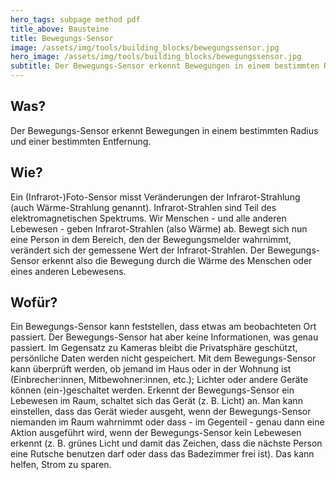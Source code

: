 ```yaml
---
hero_tags: subpage method pdf
title_above: Bausteine
title: Bewegungs-Sensor
image: /assets/img/tools/building_blocks/bewegungssensor.jpg
hero_image: /assets/img/tools/building_blocks/bewegungssensor.jpg
subtitle: Der Bewegungs-Sensor erkennt Bewegungen in einem bestimmten Radius und einer bestimmten Entfernung.
---
```


## Was?

Der Bewegungs-Sensor erkennt Bewegungen in einem bestimmten Radius und einer bestimmten Entfernung.

## Wie?

Ein (Infrarot-)Foto-Sensor misst Veränderungen der Infrarot-Strahlung (auch Wärme-Strahlung genannt). Infrarot-Strahlen sind Teil des elektromagnetischen Spektrums. Wir Menschen - und alle anderen Lebewesen - geben Infrarot-Strahlen (also Wärme) ab. Bewegt sich nun eine Person in dem Bereich, den der Bewegungsmelder wahrnimmt, verändert sich der gemessene Wert der Infrarot-Strahlen. Der Bewegungs-Sensor erkennt also die Bewegung durch die Wärme des Menschen oder eines anderen Lebewesens.

## Wofür?

Ein Bewegungs-Sensor kann feststellen, dass etwas am beobachteten Ort passiert. Der Bewegungs-Sensor hat aber keine Informationen, was genau passiert. Im Gegensatz zu Kameras bleibt die Privatsphäre geschützt, persönliche Daten werden nicht gespeichert. Mit dem Bewegungs-Sensor kann überprüft werden, ob jemand im Haus oder in der Wohnung ist (Einbrecher:innen, Mitbewohner:innen, etc.); Lichter oder andere Geräte können (ein-)geschaltet werden. Erkennt der Bewegungs-Sensor ein Lebewesen im Raum, schaltet sich das Gerät (z. B. Licht) an. Man kann einstellen, dass das Gerät wieder ausgeht, wenn der Bewegungs-Sensor niemanden im Raum wahrnimmt oder dass - im Gegenteil - genau dann eine Aktion ausgeführt wird, wenn der Bewegungs-Sensor kein Lebewesen erkennt (z. B. grünes Licht und damit das Zeichen, dass die nächste Person eine Rutsche benutzen darf oder dass das Badezimmer frei ist). Das kann helfen, Strom zu sparen.
